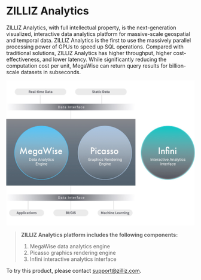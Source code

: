 # ZILLIZ Analytics

ZILLIZ Analytics, with full intellectual property, is the next-generation visualized, interactive data analytics platform for massive-scale geospatial and temporal data. ZILLIZ Analytics is the first to use the massively parallel processing power of GPUs to speed up SQL operations. Compared with traditional solutions, ZILLIZ Analytics has higher throughput, higher cost-effectiveness, and lower latency. While significantly reducing the computation cost per unit, MegaWise can return query results for billion-scale datasets in subseconds.

![InfiniAnalytics](./assets/InfiniAnalytics_en.jpg)

> **ZILLIZ Analytics platform includes the following components:**
> 1. MegaWise data analytics engine
> 2. Picasso graphics rendering engine
> 3. Infini interactive analytics interface

To try this product, please contact support@zilliz.com.

